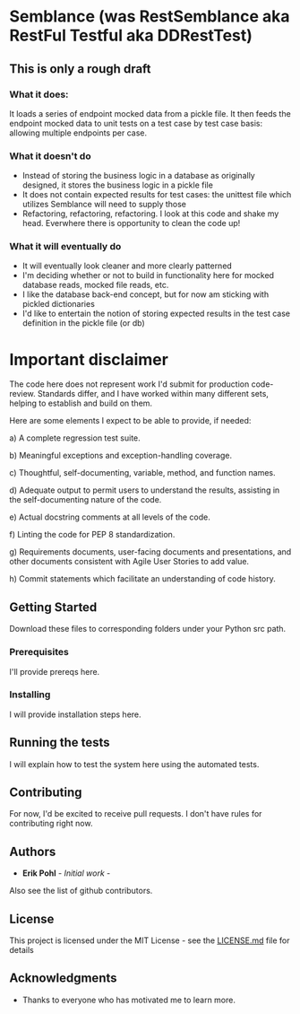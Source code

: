 # Semblance (was RestSemblance aka RestFul Testful aka DDRestTest)

## This is only a rough draft

### What it does:

It loads a series of endpoint mocked data from a pickle file.
It then feeds the endpoint mocked data to unit tests on a test case by test case basis: allowing multiple endpoints per case.

### What it doesn't do

* Instead of storing the business logic in a database as originally designed, it stores the business logic in a pickle file
* It does not contain expected results for test cases: the unittest file which utilizes Semblance will need to supply those
* Refactoring, refactoring, refactoring.  I look at this code and shake my head.  Everwhere there is opportunity to clean the code up!

### What it will eventually do

* It will eventually look cleaner and more clearly patterned
* I'm deciding whether or not to build in functionality here for mocked database reads, mocked file reads, etc.
* I like the database back-end concept, but for now am sticking with pickled dictionaries
* I'd like to entertain the notion of storing expected results in the test case definition in the pickle file (or db)

# Important disclaimer

The code here does not represent work I'd submit for production code-review.  Standards differ, and I have worked within many different
sets, helping to establish and build on them.

Here are some elements I expect to be able to provide, if needed:

a) A complete regression test suite.

b) Meaningful exceptions and exception-handling coverage.

c) Thoughtful, self-documenting, variable, method, and function names.

d) Adequate output to permit users to understand the results, assisting in the self-documenting nature of the code.

e) Actual docstring comments at all levels of the code.

f) Linting the code for PEP 8 standardization.

g) Requirements documents, user-facing documents and presentations, and other documents consistent with Agile User Stories to add value.

h) Commit statements which facilitate an understanding of code history.

## Getting Started

Download these files to corresponding folders under your Python src path.

### Prerequisites

I'll provide prereqs here.

### Installing

I will provide installation steps here.

## Running the tests

I will explain how to test the system here using the automated tests.

## Contributing

For now, I'd be excited to receive pull requests.  I don't have rules for contributing right now.

## Authors

* **Erik Pohl** - *Initial work* - 

Also see the list of github contributors.

## License

This project is licensed under the MIT License - see the [LICENSE.md](LICENSE.md) file for details

## Acknowledgments

* Thanks to everyone who has motivated me to learn more.
